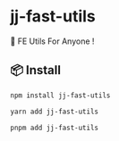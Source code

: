 # jj-fast-utils
🚀 FE Utils For Anyone !

## 📦 Install

```bash
npm install jj-fast-utils
```

```bash
yarn add jj-fast-utils
```

```bash
pnpm add jj-fast-utils
```
